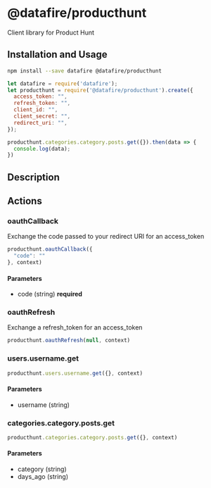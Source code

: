 # @datafire/producthunt

Client library for Product Hunt

## Installation and Usage
```bash
npm install --save datafire @datafire/producthunt
```

```js
let datafire = require('datafire');
let producthunt = require('@datafire/producthunt').create({
  access_token: "",
  refresh_token: "",
  client_id: "",
  client_secret: "",
  redirect_uri: "",
});

producthunt.categories.category.posts.get({}).then(data => {
  console.log(data);
})
```

## Description


## Actions
### oauthCallback
Exchange the code passed to your redirect URI for an access_token


```js
producthunt.oauthCallback({
  "code": ""
}, context)
```

#### Parameters
* code (string) **required**

### oauthRefresh
Exchange a refresh_token for an access_token


```js
producthunt.oauthRefresh(null, context)
```


### users.username.get



```js
producthunt.users.username.get({}, context)
```

#### Parameters
* username (string)

### categories.category.posts.get



```js
producthunt.categories.category.posts.get({}, context)
```

#### Parameters
* category (string)
* days_ago (string)

